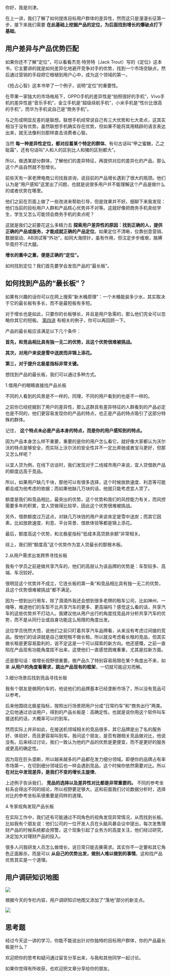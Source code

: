 你好，我是刘津。

在上一讲，我们了解了如何提炼目标用户群体的差异性，然而这只是漫漫长征第一步，接下来我们需要 **在此基础上挖掘产品的定位，为后面找到增长的爆破点打下基础**。

## 用户差异与产品优势匹配

如果你还不了解“定位”，可以看看杰克·特劳特（Jack Trout）写的《定位》这本书，它主要讲的就是如何差异化地避开竞争对手的优势，找到一个市场空缺点，然后通过营销的手段把它根植到用户心中，成为这个领域的第一。

《抢占心智》这本书举了一个例子，说明“定位”的重要性。

在苹果一家独大的市场格局下，OPPO手机的差异性是“拍照很好的手机”，Vivo手机的差异性是“音乐手机”，金立手机是“超级续航手机”，小米手机是“性价比很高的手机”，而华为手机说自己是“商务手机”。

与之形成明显反差的是联想。联想手机经常说自己有三大优势和七大卖点，这其实相当于没有优势。虽然联想手机确实存在优势，但如果不能将其用精辟的语言表达出来，就无法像利剑那样直击消费者心智。

当然 **每一种差异性定位，都对应着某个特定的群体**。有句古话叫“甲之蜜糖，乙之砒霜”，还有句话叫“人和人的区别比人和猪的区别都大”。

所以，做透某部分群体，了解他们的差异特征，再提供对应的差异化的产品，那么这个产品自然就不愁增长。

前些天有一家老牌电商公司找我咨询，说目前的产品增长遇到了很大的瓶颈。他们认为是“用户感知”这里出了问题，也就是说很多用户并不能理解这个产品是做什么的或者优势在哪里。

他们之前在页面上做了一些改进来帮助引导，但是效果并不好。细聊下来我发现：他们当前的目标用户人群和产品核心优势并不对等。这就好像把商务手机卖给学生，学生又怎么可能领会商务手机的卖点呢？

这就是我们之前要花这么多精力去 **探索用户差异性的原因：找到正确的人，提供正确的产品或服务，才能成就正确的产品定位**。如果定位不清晰，仅靠创意营销、数据驱动、AB测试等“外功”，如同大海捞针，虽有作用，但注定步步维艰，胳膊毕竟拧不过大腿。

**增长的重中之重，便是正确的“定位”。**

如何找到定位？我们首先要学会发现产品的“最长板”。

## 如何找到产品的“最长板”？

如果有兴趣的话你可以在网上搜索“新木桶原理”：一个木桶能装多少水，其实取决于它的最长板有多长，而不是最短板有多短。

对于增长也是如此，只要你的长板够长，并且是用户急需的，那么他们完全可以忽略你其它的短板。 [第四讲](https://time.geekbang.org/column/article/90337) 有相关的例子，你可以再回顾一下。

产品的最长板应该满足以下几个条件：

**首先，和竞品相比具有独一无二的优势，且这个优势很难被挑战。**

**其次，对用户来说是雪中送炭而非锦上添花。**

**第三，对于提升北极星指标非常关键。**

想找到产品的最长板，我们可以通过多种方式。

1.借用户的眼睛直接找产品长板

不同的人看到的风景是不一样的，同理，不同的用户看到的也是不一样的。

之前你已经挖掘到了用户的差异性，那么这群具有差异特征的人群看到的产品必定也是不同的，他们更容易发现你的产品的特点，也正是产品的特点吸引了这部分特殊的群体。

记住， **这个特点未必是产品本身的特点，而是你的用户感知到的特点。**

因为产品本身怎么样不重要，重要的是你的用户怎么看它。就好像大家都认为沃尔沃的特点是够安全，而实际上沃尔沃的安全性并不一定比奔驰或者宝马更好，但那又怎么样呢？

以宜人贷为例，在线下访谈时，我们发现对于二线城市用户来说，宜人贷借款产品的额度远高于竞品。

所以，如果用户缺几千块，那他可以有很多选择，这个时候放款速度、利息等可能都会成为他考虑的依据；而如果他缺几万块的话，他就只能考虑宜人贷了。

额度是我们和竞品相比，最突出的优势。这个优势和我们的风控能力有关，而风控需要多年的积累，宜人贷做得比较早，因此这个优势很难被挑战。

另外，借款额度过万这点，对缺几万块钱的用户来说肯定是雪中送炭；而其它因素，比如放款速度、利息、平台背景、借款体验等都是锦上添花。

最后，额度高这个优势，和北极星指标“低成本高贷款余额”非常相关。

综上，我们把“额度高”这个优势作为宜人贷最长的那根木板。

2.从用户需求出发跨界寻找长板

我有个学员之前是做共享汽车的，他们的高层认为该品牌的优势是：车型较多、高端、车况较好。

很明显这个优势并不成立，它连长板的第一条“和竞品相比具有独一无二的优势，且这个优势很难被挑战”都不满足。

因为一想到出行用车，除了滴滴外我还会想到很多老牌的租车公司，比如神州、一嗨等，难道他们的车型不比共享汽车的更多、更高端吗？感觉这么看的话，共享汽车的这些优势并不打动人。我建议他从用户出行的角度找竞品并分析共享汽车的优势，而不是从同行业或自身功能这么局限的角度出发。

这位学员恍然大悟，说他们之前只盯着共享汽车品牌看，从来没有考虑过间接的竞品。按他们的话讲就是自己做短租不做长租，所以就没考虑看长租的竞品，但其实做长租是更容易盈利的，说不定这是一个可以探索的新方向。他还感慨，之前一直陷在产品现有功能角度拔不出来，这使他们一直感觉困难重重，尤其是拉新方面。

还是那句话：做增长视野很重要。做产品久了特别容易局限在某个角度出不来，如果 **从用户的角度看需求，跳出产品现有的框架**，一切就可能迎刃而解。

3.细分场景后找到竞品寻找长板

我有个朋友是做网约车的，他说他们的品牌基本已经垄断市场了，所以没有竞品可以参考。

后来他围绕北极星指标，按照出行场景把用户分成“日常约车”和“商务出行”两类。之后他通过访谈用户，得到的产品长板是：高确定性。也就是说你用这个软件叫车接送机的话，大概率可以约到车。

然而实际上并非如此，在接送机领域相关的竞品很多，其它品牌是出了名的服务好、体验好，而且更容易叫到车。我问这个朋友，是否有跟相关竞品做对比，他说没有。后来经过讨论，我们一致认为他的产品的优势是更便宜，而不是更好的服务或更高的确定性。

因为现在巨头垄断，所以越来越多的产品都在发力细分领域。即便你的品牌占有率市场第一，在切到细分领域后也一样会遇到竞品，这个时候你依然需要对比。所以 **在对比中发现差异，是我们不变的增长主旋律**。

上述例子告诉我们， **竞品的选择以及差异性对比都是非常重要的。** 不同的参考坐标系会得出不同的结论，所以视野要足够大。这和前面我们讨论数据分析时，选择对比的参考坐标系很重要是同样的道理。

4.专家视角发现产品长板

在实际工作中，我们还有可能通过不同角色的视角发现异常情况，从而找到长板。比如我有个朋友说：他们公司的一位开发人员在头脑风暴会议中提出，每次发售理财产品的时候系统都会预警。这个现象引起了业务方的高度关注，他们经过研究，决定加大对理财产品的投入。

很多人问我研发人员怎么做增长，说日常只能去撕需求。其实你不一定要和其它角色正面厮杀，而是可以 **从自己的优势出发，做别人难以做到的事情**。这和找产品优势其实是一个道理。

## 用户调研知识地图

![](https://static001.geekbang.org/resource/image/2b/3d/2b554eeb3f044a38881b8f4a588b853d.png?wh=2045*3883)

根据今天的专栏内容，用户调研知识地图又添加了“落地”部分的新支点。

![](https://static001.geekbang.org/resource/image/72/31/72b8f5e42550f7f0a98b85eaf61f2331.png?wh=5000*4075)

## 思考题

经过今天这一讲的学习，你能不能说出针对你独特的目标用户群体，你的产品最长板是什么？

欢迎把你的思考和疑问通过留言分享出来，与我和其他同学一起讨论。

如果你觉得有所收获，也欢迎把文章分享给你的朋友。